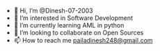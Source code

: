 - 👋 Hi, I’m @Dinesh-07-2003
- 👀 I’m interested in Software Development
- 🌱 I’m currently learning AML in python
- 💞️ I’m looking to collaborate on Open Sources
- 📫 How to reach me pailadinesh248@gmail.com
<!---
Dinesh-07-2003/Dinesh-07-2003 is a ✨ special ✨ repository because its `README.md` (this file) appears on your GitHub profile.
You can click the Preview link to take a look at your changes.
--->

